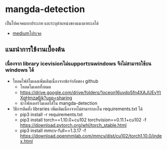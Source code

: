 # mangda-detection
เป็นโปคเจคแยกประเภท และระบุตำแหน่งของแมงดาทะเลได้
* [mediumโปรเจค](https://medium.com/@phakkhaphonartburai/ai-%E0%B9%81%E0%B8%A2%E0%B8%81%E0%B9%81%E0%B8%A2%E0%B8%B0%E0%B9%81%E0%B8%A1%E0%B8%87%E0%B8%94%E0%B8%B2%E0%B8%88%E0%B8%B2%E0%B8%99-%E0%B8%81%E0%B8%B1%E0%B8%9A-%E0%B9%81%E0%B8%A1%E0%B8%87%E0%B8%94%E0%B8%B2%E0%B8%9E%E0%B8%B4%E0%B8%A9-784bf470c592)
## แนะนำการใช้งานเบื้องต้น
### เนื่องจาก library icevisionไม่supportบนwindows จึงไม่สามารถใช้บน windows ได้
* โหลดไฟล์โมเดลเพิ่มเติมเนื่องจากข้อจำกัดของ github   
  * โหลดโมเดลทั้งหมด
  * https://drive.google.com/drive/folders/1oceon16uvdo5fn4XAJUEyYtXqHmza6jk?usp=sharing
  * นำโฟลเดอร์โมเดลใส่ใน mangda-detection
* วิธีการติดตั้ง libraries เพิ่มเติมเนื่องจากไม่สามารถลงใน requirements.txt ได้
  * pip3 install -r requirements.txt
  * pip3 install torch==1.10.0+cu102 torchvision==0.11.1+cu102 -f https://download.pytorch.org/whl/torch_stable.html
  * pip3 install mmcv-full==1.3.17 -f https://download.openmmlab.com/mmcv/dist/cu102/torch1.10.0/index.html
